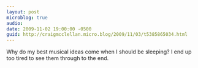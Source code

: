 ```yaml
---
layout: post
microblog: true
audio: 
date: 2009-11-02 19:00:00 -0500
guid: http://craigmcclellan.micro.blog/2009/11/03/t5385865034.html
---
```

Why do my best musical ideas come when I should be sleeping? I end up too tired to see them through to the end.
